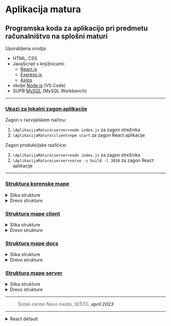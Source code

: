 # Aplikacija matura

## Programska koda za aplikacijo pri predmetu računalništvo na splošni maturi

Uporabljena orodja:

-  HTML, CSS
-  JavaScript s knjižnicami:
   -  [React.js](https://react.dev/)
   -  [Express.js](https://expressjs.com/)
   -  [Axios](https://axios-http.com/)
-  okolje [Node.js](https://nodejs.org/en) (VS Code)
-  SUPB [MySQL](https://www.mysql.com/) (MySQL Workbench)

---

### <u>Ukazi za lokalni zagon aplikacije</u>

Zagon v razvijalskem načinu:

1. `\AplikacijaMatura\server>node index.js` za zagon strežnika
2. `\AplikacijaMatura\client>npm start` za zagon React aplikacije

Zagon produkcijske različice:

1. `\AplikacijaMatura\server>node index.js` za zagon strežnika
2. `\AplikacijaMatura\server>serve -s build -l 3010` za zagon React aplikacije

---

### <u>Struktura korenske mape</u>

<details><summary>Slika strukture</summary>

![Struktura korenske mape](/image/sample.png 'This is a sample image.')

</details>
<details><summary>Drevo strukture</summary>

```
Folder PATH listing
Volume serial number is 76B1-AA6C
C:.
|   .gitignore
|   drevo.txt
|   package-lock.json
|   package.json
|   README.md
|
+---.vscode
|       settings.json
|
+---client
|   |   .gitignore
|   |   drevoClient.txt
|   |   package-lock.json
|   |   package.json
|   |
|   +---build
|   |   |   asset-manifest.json
|   |   |   index.html
|   |   |   manifest.json
|   |   |
|   |   \---static
|   |       +---css
|   |       |       main.6b70e014.css
|   |       |       main.6b70e014.css.map
|   |       |
|   |       \---js
|   |               main.bea9bb94.js
|   |               main.bea9bb94.js.LICENSE.txt
|   |               main.bea9bb94.js.map
|   |
|   +---node_modules
|   |   | ...
|   |
|   +---public
|   |       index.html
|   |       manifest.json
|   |
|   \---src
|       |   App.css
|       |   App.js
|       |   config.js
|       |   index.js
|       |
|       +---assets
|       |       Logotip.png
|       |       PSlogotip.png
|       |       Uporabnik.png
|       |
|       +---contexts
|       |       NakupovalniKontekst.js
|       |       UporabniskiKontekst.js
|       |
|       \---pages
|           |   Domov.jsx
|           |   Error.jsx
|           |   LogotipC.jsx
|           |   NavigacijskaVrsticaC.jsx
|           |   NogaC.jsx
|           |   ONas.jsx
|           |
|           +---avtentikacija
|           |   |   Avtentikacija.css
|           |   |   Avtentikacija.jsx
|           |   |   IzbrisProfilaC.jsx
|           |   |   ObvestiloC.jsx
|           |   |   PodatkiUporabnikaC.jsx
|           |   |   PrijavaC.jsx
|           |   |   ProfilC.jsx
|           |   |   RegistracijaC.jsx
|           |   |   SpreminjanjeGeslaC.jsx
|           |   |   UrejanjeProfilaC.jsx
|           |   |
|           |   \---pregledi_in_dodajanja
|           |           DodajanjeIzdelkovC.jsx
|           |           DodajanjeUporabnikovC.jsx
|           |           PodrobnostiC.jsx
|           |           PregledC.jsx
|           |           PregledNarocilC.jsx
|           |           PregledPBC.jsx
|           |           PregledRacunovC.jsx
|           |           TabelskaVrsticaC.jsx
|           |
|           \---trgovina
|                   BlagajnaC.jsx
|                   InformacijeOProduktuC.jsx
|                   IzdelekVKosariciC.jsx
|                   KosaricaC.jsx
|                   NakupovanjeC.jsx
|                   NavigacijaTrgovineC.jsx
|                   PrikazProduktovC.jsx
|                   ProduktC.jsx
|                   Trgovina.css
|                   Trgovina.jsx
|                   VsebinaTrgovineC.jsx
|
+---docs
|       DiagramProgramaZaMaturo.drawio
|       DiagramProgramaZaMaturo.drawio.svg
|       drevoDocs.txt
|       MSračunalništvo.docx
|       MSračunalništvo.pdf
|       SQLstavkiZacetnaBaza.sql
|       SQLzaBazoSPodatki.sql
|
\---server
    |   .env
    |   config.js
    |   drevoServer.txt
    |   index.js
    |   package-lock.json
    |   package.json
    |   povezavaPB.js
    |
    +---build
    |   |   asset-manifest.json
    |   |   index.html
    |   |   manifest.json
    |   |
    |   \---static
    |       +---css
    |       |       main.0fa34192.css
    |       |       main.0fa34192.css.map
    |       |
    |       \---js
    |               main.95d331fc.js
    |               main.95d331fc.js.LICENSE.txt
    |               main.95d331fc.js.map
    |
    +---node_modules
    |   | ...
    |
    \---routes
        \---api
                administratorApi.js
                avtentikacijaApi.js
                produktiApi.js



```

</details>

### <u>Struktura mape client</u>

<details><summary>Slika strukture</summary>

![Struktura mape client](/image/sample.png 'This is a sample image.')

</details>
<details><summary>Drevo strukture</summary>

```

Folder PATH listing
Volume serial number is 76B1-AA6C
C:.
|   .gitignore
|   drevoClient.txt
|   package-lock.json
|   package.json
|
+---build
|   |   asset-manifest.json
|   |   index.html
|   |   manifest.json
|   |
|   \---static
|       +---css
|       |       main.6b70e014.css
|       |       main.6b70e014.css.map
|       |
|       \---js
|               main.bea9bb94.js
|               main.bea9bb94.js.LICENSE.txt
|               main.bea9bb94.js.map
|
+---node_modules
|   | ...
|
+---public
|       index.html
|       manifest.json
|
\---src
    |   App.css
    |   App.js
    |   config.js
    |   index.js
    |
    +---assets
    |       Logotip.png
    |       PSlogotip.png
    |       Uporabnik.png
    |
    +---contexts
    |       NakupovalniKontekst.js
    |       UporabniskiKontekst.js
    |
    \---pages
        |   Domov.jsx
        |   Error.jsx
        |   LogotipC.jsx
        |   NavigacijskaVrsticaC.jsx
        |   NogaC.jsx
        |   ONas.jsx
        |
        +---avtentikacija
        |   |   Avtentikacija.css
        |   |   Avtentikacija.jsx
        |   |   IzbrisProfilaC.jsx
        |   |   ObvestiloC.jsx
        |   |   PodatkiUporabnikaC.jsx
        |   |   PrijavaC.jsx
        |   |   ProfilC.jsx
        |   |   RegistracijaC.jsx
        |   |   SpreminjanjeGeslaC.jsx
        |   |   UrejanjeProfilaC.jsx
        |   |
        |   \---pregledi_in_dodajanja
        |           DodajanjeIzdelkovC.jsx
        |           DodajanjeUporabnikovC.jsx
        |           PodrobnostiC.jsx
        |           PregledC.jsx
        |           PregledNarocilC.jsx
        |           PregledPBC.jsx
        |           PregledRacunovC.jsx
        |           TabelskaVrsticaC.jsx
        |
        \---trgovina
                BlagajnaC.jsx
                InformacijeOProduktuC.jsx
                IzdelekVKosariciC.jsx
                KosaricaC.jsx
                NakupovanjeC.jsx
                NavigacijaTrgovineC.jsx
                PrikazProduktovC.jsx
                ProduktC.jsx
                Trgovina.css
                Trgovina.jsx
                VsebinaTrgovineC.jsx

```

</details>

### <u>Struktura mape docs</u>

<details><summary>Slika strukture</summary>

![Struktura korenske mape](/image/sample.png 'This is a sample image.')

</details>
<details><summary>Drevo strukture</summary>

```

Folder PATH listing
Volume serial number is 76B1-AA6C
C:.
    DiagramProgramaZaMaturo.drawio
    DiagramProgramaZaMaturo.drawio.svg
    drevoDocs.txt
    MSračunalništvo.docx
    MSračunalništvo.pdf
    SQLstavkiZacetnaBaza.sql
    SQLzaBazoSPodatki.sql

No subfolders exist


```

</details>

### <u>Struktura mape server</u>

<details><summary>Slika strukture</summary>

![Struktura mape server](/image/sample.png 'This is a sample image.')

</details>
<details><summary>Drevo strukture</summary>

```

Folder PATH listing
Volume serial number is 76B1-AA6C
C:.
|   .env
|   config.js
|   drevoServer.txt
|   index.js
|   package-lock.json
|   package.json
|   povezavaPB.js
|
+---build
|   |   asset-manifest.json
|   |   index.html
|   |   manifest.json
|   |
|   \---static
|       +---css
|       |       main.0fa34192.css
|       |       main.0fa34192.css.map
|       |
|       \---js
|               main.95d331fc.js
|               main.95d331fc.js.LICENSE.txt
|               main.95d331fc.js.map
|
+---node_modules
|   | ...
|
\---routes
    \---api
            administratorApi.js
            avtentikacijaApi.js
            produktiApi.js

```

</details>

---

> Šolski center Novo mesto, SEŠTG, **_april 2023_**

---

<details><summary>React default</summary>

# Getting Started with Create React App

This project was bootstrapped with [Create React App](https://github.com/facebook/create-react-app).

## Available Scripts

In the project directory, you can run:

### `npm start`

Runs the app in the development mode.\
Open [http://localhost:3000](http://localhost:3000) to view it in your browser.

The page will reload when you make changes.\
You may also see any lint errors in the console.

### `npm test`

Launches the test runner in the interactive watch mode.\
See the section about [running tests](https://facebook.github.io/create-react-app/docs/running-tests) for more information.

### `npm run build`

Builds the app for production to the `build` folder.\
It correctly bundles React in production mode and optimizes the build for the best performance.

The build is minified and the filenames include the hashes.\
Your app is ready to be deployed!

See the section about [deployment](https://facebook.github.io/create-react-app/docs/deployment) for more information.

### `npm run eject`

**Note: this is a one-way operation. Once you `eject`, you can't go back!**

If you aren't satisfied with the build tool and configuration choices, you can `eject` at any time. This command will remove the single build dependency from your project.

Instead, it will copy all the configuration files and the transitive dependencies (webpack, Babel, ESLint, etc) right into your project so you have full control over them. All of the commands except `eject` will still work, but they will point to the copied scripts so you can tweak them. At this point you're on your own.

You don't have to ever use `eject`. The curated feature set is suitable for small and middle deployments, and you shouldn't feel obligated to use this feature. However we understand that this tool wouldn't be useful if you couldn't customize it when you are ready for it.

## Learn More

You can learn more in the [Create React App documentation](https://facebook.github.io/create-react-app/docs/getting-started).

To learn React, check out the [React documentation](https://reactjs.org/).

### Code Splitting

This section has moved here: [https://facebook.github.io/create-react-app/docs/code-splitting](https://facebook.github.io/create-react-app/docs/code-splitting)

### Analyzing the Bundle Size

This section has moved here: [https://facebook.github.io/create-react-app/docs/analyzing-the-bundle-size](https://facebook.github.io/create-react-app/docs/analyzing-the-bundle-size)

### Making a Progressive Web App

This section has moved here: [https://facebook.github.io/create-react-app/docs/making-a-progressive-web-app](https://facebook.github.io/create-react-app/docs/making-a-progressive-web-app)

### Advanced Configuration

This section has moved here: [https://facebook.github.io/create-react-app/docs/advanced-configuration](https://facebook.github.io/create-react-app/docs/advanced-configuration)

### Deployment

This section has moved here: [https://facebook.github.io/create-react-app/docs/deployment](https://facebook.github.io/create-react-app/docs/deployment)

### `npm run build` fails to minify

This section has moved here: [https://facebook.github.io/create-react-app/docs/troubleshooting#npm-run-build-fails-to-minify](https://facebook.github.io/create-react-app/docs/troubleshooting#npm-run-build-fails-to-minify)

</details>
